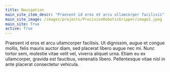 ```yaml
---
title: Navigation
main_site_item_descr: "Praesent id eros et arcu ullamcorper facilisis"
main_site_image: /images/projects/PrecisionRoboticGripper/image2.jpeg
main_site: True
active: True
---
```

Praesent id eros et arcu ullamcorper facilisis. Ut dignissim, augue et congue mollis, felis mauris auctor diam, sed placerat libero augue nec mi. Nunc tortor sem, molestie vitae velit vel, viverra aliquet urna. Etiam eu ex ullamcorper, gravida est faucibus, venenatis libero. Pellentesque vitae nisl in ante placerat consectetur vehicula. 